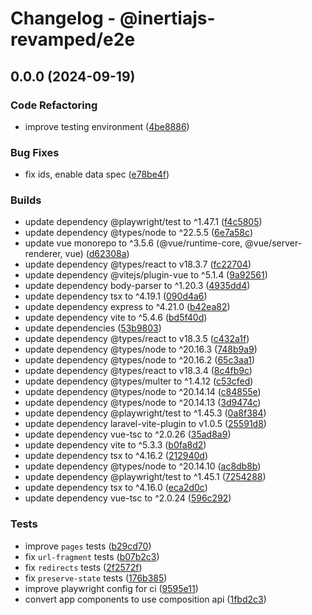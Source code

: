 # Changelog - @inertiajs-revamped/e2e

## 0.0.0 (2024-09-19)

### Code Refactoring

- improve testing environment ([4be8886](https://github.com/inertiajs-revamped/inertia/commit/4be8886))

### Bug Fixes

- fix ids, enable data spec ([e78be4f](https://github.com/inertiajs-revamped/inertia/commit/e78be4f))

### Builds

- update dependency @playwright/test to ^1.47.1 ([f4c5805](https://github.com/inertiajs-revamped/inertia/commit/f4c5805))
- update dependency @types/node to ^22.5.5 ([6e7a58c](https://github.com/inertiajs-revamped/inertia/commit/6e7a58c))
- update vue monorepo to ^3.5.6 (@vue/runtime-core, @vue/server-renderer, vue) ([d62308a](https://github.com/inertiajs-revamped/inertia/commit/d62308a))
- update dependency @types/react to v18.3.7 ([fc22704](https://github.com/inertiajs-revamped/inertia/commit/fc22704))
- update dependency @vitejs/plugin-vue to ^5.1.4 ([9a92561](https://github.com/inertiajs-revamped/inertia/commit/9a92561))
- update dependency body-parser to ^1.20.3 ([4935dd4](https://github.com/inertiajs-revamped/inertia/commit/4935dd4))
- update dependency tsx to ^4.19.1 ([090d4a6](https://github.com/inertiajs-revamped/inertia/commit/090d4a6))
- update dependency express to ^4.21.0 ([b42ea82](https://github.com/inertiajs-revamped/inertia/commit/b42ea82))
- update dependency vite to ^5.4.6 ([bd5f40d](https://github.com/inertiajs-revamped/inertia/commit/bd5f40d))
- update dependencies ([53b9803](https://github.com/inertiajs-revamped/inertia/commit/53b9803))
- update dependency @types/react to v18.3.5 ([c432a1f](https://github.com/inertiajs-revamped/inertia/commit/c432a1f))
- update dependency @types/node to ^20.16.3 ([748b9a9](https://github.com/inertiajs-revamped/inertia/commit/748b9a9))
- update dependency @types/node to ^20.16.2 ([65c3aa1](https://github.com/inertiajs-revamped/inertia/commit/65c3aa1))
- update dependency @types/react to v18.3.4 ([8c4fb9c](https://github.com/inertiajs-revamped/inertia/commit/8c4fb9c))
- update dependency @types/multer to ^1.4.12 ([c53cfed](https://github.com/inertiajs-revamped/inertia/commit/c53cfed))
- update dependency @types/node to ^20.14.14 ([c84855e](https://github.com/inertiajs-revamped/inertia/commit/c84855e))
- update dependency @types/node to ^20.14.13 ([3d9474c](https://github.com/inertiajs-revamped/inertia/commit/3d9474c))
- update dependency @playwright/test to ^1.45.3 ([0a8f384](https://github.com/inertiajs-revamped/inertia/commit/0a8f384))
- update dependency laravel-vite-plugin to v1.0.5 ([25591d8](https://github.com/inertiajs-revamped/inertia/commit/25591d8))
- update dependency vue-tsc to ^2.0.26 ([35ad8a9](https://github.com/inertiajs-revamped/inertia/commit/35ad8a9))
- update dependency vite to ^5.3.3 ([b0fa8d2](https://github.com/inertiajs-revamped/inertia/commit/b0fa8d2))
- update dependency tsx to ^4.16.2 ([212940d](https://github.com/inertiajs-revamped/inertia/commit/212940d))
- update dependency @types/node to ^20.14.10 ([ac8db8b](https://github.com/inertiajs-revamped/inertia/commit/ac8db8b))
- update dependency @playwright/test to ^1.45.1 ([7254288](https://github.com/inertiajs-revamped/inertia/commit/7254288))
- update dependency tsx to ^4.16.0 ([eca2d0c](https://github.com/inertiajs-revamped/inertia/commit/eca2d0c))
- update dependency vue-tsc to ^2.0.24 ([596c292](https://github.com/inertiajs-revamped/inertia/commit/596c292))

### Tests

- improve `pages` tests ([b29cd70](https://github.com/inertiajs-revamped/inertia/commit/b29cd70))
- fix `url-fragment` tests ([b07b2c3](https://github.com/inertiajs-revamped/inertia/commit/b07b2c3))
- fix `redirects` tests ([2f2572f](https://github.com/inertiajs-revamped/inertia/commit/2f2572f))
- fix `preserve-state` tests ([176b385](https://github.com/inertiajs-revamped/inertia/commit/176b385))
- improve playwright config for ci ([9595e11](https://github.com/inertiajs-revamped/inertia/commit/9595e11))
- convert app components to use composition api ([1fbd2c3](https://github.com/inertiajs-revamped/inertia/commit/1fbd2c3))
